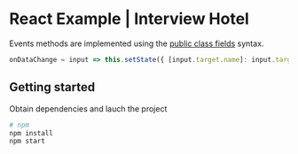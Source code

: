 # React Example | Interview Hotel #

Events methods are implemented using the [public class fields](https://babeljs.io/docs/plugins/transform-class-properties/) syntax.

```javascript
onDataChange = input => this.setState({ [input.target.name]: input.target.value })
```

## Getting started ##

Obtain dependencies and lauch the project

```sh
# npm
npm install
npm start
```
